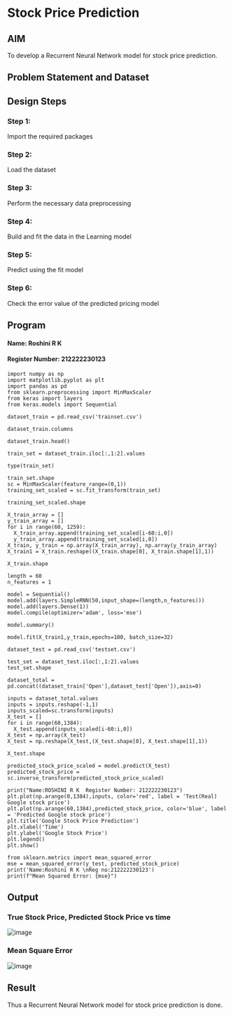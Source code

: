 # Stock Price Prediction

## AIM

To develop a Recurrent Neural Network model for stock price prediction.

## Problem Statement and Dataset


## Design Steps

### Step 1:
Import the required packages
### Step 2:
Load the dataset
### Step 3:
Perform the necessary data preprocessing
### Step 4:
Build and fit the data in the Learning model
### Step 5:
Predict using the fit model
### Step 6:
Check the error value of the predicted pricing model

## Program
#### Name: Roshini R K
#### Register Number: 212222230123

```
import numpy as np
import matplotlib.pyplot as plt
import pandas as pd
from sklearn.preprocessing import MinMaxScaler
from keras import layers
from keras.models import Sequential

dataset_train = pd.read_csv('trainset.csv')

dataset_train.columns

dataset_train.head()

train_set = dataset_train.iloc[:,1:2].values

type(train_set)

train_set.shape
sc = MinMaxScaler(feature_range=(0,1))
training_set_scaled = sc.fit_transform(train_set)

training_set_scaled.shape

X_train_array = []
y_train_array = []
for i in range(60, 1259):
  X_train_array.append(training_set_scaled[i-60:i,0])
  y_train_array.append(training_set_scaled[i,0])
X_train, y_train = np.array(X_train_array), np.array(y_train_array)
X_train1 = X_train.reshape((X_train.shape[0], X_train.shape[1],1))

X_train.shape

length = 60
n_features = 1

model = Sequential()
model.add(layers.SimpleRNN(50,input_shape=(length,n_features)))
model.add(layers.Dense(1))
model.compile(optimizer='adam', loss='mse')

model.summary()

model.fit(X_train1,y_train,epochs=100, batch_size=32)

dataset_test = pd.read_csv('testset.csv')

test_set = dataset_test.iloc[:,1:2].values
test_set.shape

dataset_total = pd.concat((dataset_train['Open'],dataset_test['Open']),axis=0)

inputs = dataset_total.values
inputs = inputs.reshape(-1,1)
inputs_scaled=sc.transform(inputs)
X_test = []
for i in range(60,1384):
  X_test.append(inputs_scaled[i-60:i,0])
X_test = np.array(X_test)
X_test = np.reshape(X_test,(X_test.shape[0], X_test.shape[1],1))

X_test.shape

predicted_stock_price_scaled = model.predict(X_test)
predicted_stock_price = sc.inverse_transform(predicted_stock_price_scaled)

print("Name:ROSHINI R K  Register Number: 212222230123")
plt.plot(np.arange(0,1384),inputs, color='red', label = 'Test(Real) Google stock price')
plt.plot(np.arange(60,1384),predicted_stock_price, color='blue', label = 'Predicted Google stock price')
plt.title('Google Stock Price Prediction')
plt.xlabel('Time')
plt.ylabel('Google Stock Price')
plt.legend()
plt.show()

from sklearn.metrics import mean_squared_error
mse = mean_squared_error(y_test, predicted_stock_price)
print('Name:Roshini R K \nReg no:212222230123')
print(f"Mean Squared Error: {mse}")
```

## Output

### True Stock Price, Predicted Stock Price vs time

![image](https://github.com/user-attachments/assets/1f5cd360-f7c3-47b1-aff5-e32947bc1c97)


### Mean Square Error

![image](https://github.com/user-attachments/assets/4d87ee16-ddc8-4b87-9e5b-97e2f4a891b6)


## Result
Thus a Recurrent Neural Network model for stock price prediction is done.
